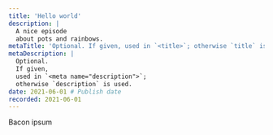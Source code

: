```yaml
---
title: 'Hello world'
description: |
  A nice episode
  about pots and rainbows.
metaTitle: 'Optional. If given, used in `<title>`; otherwise `title` is used'
metaDescription: |
  Optional.
  If given,
  used in `<meta name="description">`;
  otherwise `description` is used.
date: 2021-06-01 # Publish date
recorded: 2021-06-01
---
```


Bacon ipsum
